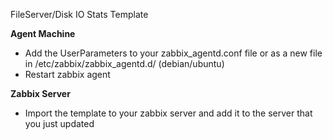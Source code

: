 FileServer/Disk IO Stats Template

**Agent Machine**

* Add the UserParameters to your zabbix_agentd.conf file or as a new file in /etc/zabbix/zabbix_agentd.d/ (debian/ubuntu)
* Restart zabbix agent

**Zabbix Server**

* Import the template to your zabbix server and add it to the server that you just updated